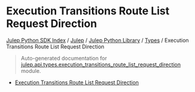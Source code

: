 # Execution Transitions Route List Request Direction

[Julep Python SDK Index](../../../README.md#julep-python-sdk-index) / [Julep](../../index.md#julep) / [Julep Python Library](../index.md#julep-python-library) / [Types](./index.md#types) / Execution Transitions Route List Request Direction

> Auto-generated documentation for [julep.api.types.execution_transitions_route_list_request_direction](../../../../../../../julep/api/types/execution_transitions_route_list_request_direction.py) module.
- [Execution Transitions Route List Request Direction](#execution-transitions-route-list-request-direction)
